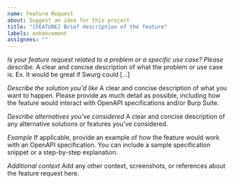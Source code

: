 ```yaml
---
name: Feature Request
about: Suggest an idea for this project
title: "[FEATURE] Brief description of the feature"
labels: enhancement
assignees: ""
---
```


_Is your feature request related to a problem or a specific use case? Please describe._
A clear and concise description of what the problem or use case is. Ex. It would be great if Swurg could [...]

_Describe the solution you'd like_
A clear and concise description of what you want to happen. Please provide as much detail as possible, including how the feature would interact with OpenAPI specifications and/or Burp Suite.

_Describe alternatives you've considered_
A clear and concise description of any alternative solutions or features you've considered.

_Example_
If applicable, provide an example of how the feature would work with an OpenAPI specification. You can include a sample specification snippet or a step-by-step explanation.

_Additional context_
Add any other context, screenshots, or references about the feature request here.
